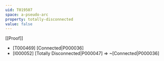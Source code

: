 ```yaml
---
uid: T019507
space: a-pseudo-arc
property: totally-disconnected
value: false
---
```

[[Proof]]

* [T000469] [Connected|P000036]
* [I000052] [Totally Disconnected|P000047] => ~[Connected|P000036]

